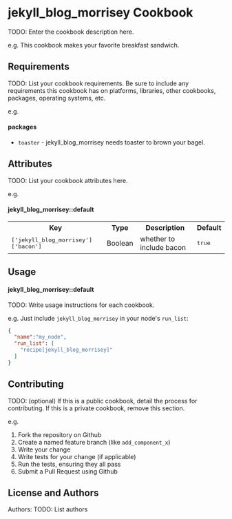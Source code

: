 jekyll_blog_morrisey Cookbook
============================
TODO: Enter the cookbook description here.

e.g.
This cookbook makes your favorite breakfast sandwich.

Requirements
------------
TODO: List your cookbook requirements. Be sure to include any requirements this cookbook has on platforms, libraries, other cookbooks, packages, operating systems, etc.

e.g.
#### packages
- `toaster` - jekyll_blog_morrisey needs toaster to brown your bagel.

Attributes
----------
TODO: List your cookbook attributes here.

e.g.
#### jekyll_blog_morrisey::default
<table>
  <tr>
    <th>Key</th>
    <th>Type</th>
    <th>Description</th>
    <th>Default</th>
  </tr>
  <tr>
    <td><tt>['jekyll_blog_morrisey']['bacon']</tt></td>
    <td>Boolean</td>
    <td>whether to include bacon</td>
    <td><tt>true</tt></td>
  </tr>
</table>

Usage
-----
#### jekyll_blog_morrisey::default
TODO: Write usage instructions for each cookbook.

e.g.
Just include `jekyll_blog_morrisey` in your node's `run_list`:

```json
{
  "name":"my_node",
  "run_list": [
    "recipe[jekyll_blog_morrisey]"
  ]
}
```

Contributing
------------
TODO: (optional) If this is a public cookbook, detail the process for contributing. If this is a private cookbook, remove this section.

e.g.
1. Fork the repository on Github
2. Create a named feature branch (like `add_component_x`)
3. Write your change
4. Write tests for your change (if applicable)
5. Run the tests, ensuring they all pass
6. Submit a Pull Request using Github

License and Authors
-------------------
Authors: TODO: List authors

